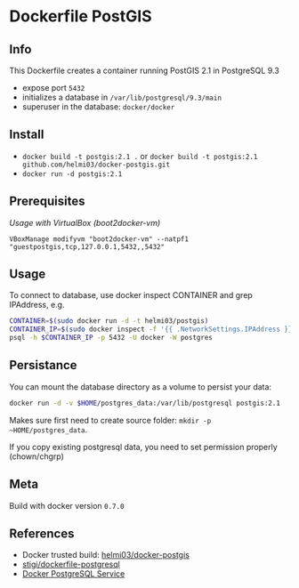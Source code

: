 # Dockerfile PostGIS

## Info

This Dockerfile creates a container running PostGIS 2.1 in PostgreSQL 9.3

- expose port `5432`
- initializes a database in `/var/lib/postgresql/9.3/main`
- superuser in the database: `docker/docker`


## Install

- `docker build -t postgis:2.1 .` or `docker build -t postgis:2.1 github.com/helmi03/docker-postgis.git`
- `docker run -d postgis:2.1`

## Prerequisites

*Usage with VirtualBox (boot2docker-vm)*

```
VBoxManage modifyvm "boot2docker-vm" --natpf1 "guestpostgis,tcp,127.0.0.1,5432,,5432"
```

## Usage

To connect to database, use docker inspect CONTAINER and grep IPAddress, e.g.

```bash
CONTAINER=$(sudo docker run -d -t helmi03/postgis)
CONTAINER_IP=$(sudo docker inspect -f '{{ .NetworkSettings.IPAddress }}' $CONTAINER)
psql -h $CONTAINER_IP -p 5432 -U docker -W postgres
```


## Persistance

You can mount the database directory as a volume to persist your data:

```bash
docker run -d -v $HOME/postgres_data:/var/lib/postgresql postgis:2.1
```

Makes sure first need to create source folder: `mkdir -p ~HOME/postgres_data`.

If you copy existing postgresql data, you need to set permission properly (chown/chgrp)


## Meta

Build with docker version `0.7.0`


## References

- Docker trusted build: [helmi03/docker-postgis](https://registry.hub.docker.com/u/helmi03/docker-postgis/)
- [stigi/dockerfile-postgresql](https://github.com/stigi/dockerfile-postgresql)
- [Docker PostgreSQL Service](http://docs.docker.io/en/latest/examples/postgresql_service/)
